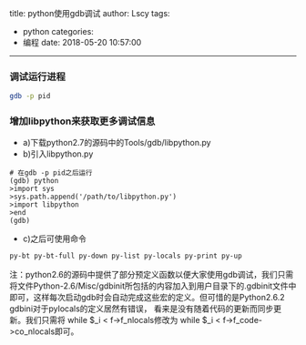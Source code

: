 title: python使用gdb调试
author: Lscy
tags:
  - python
categories:
  - 编程
date: 2018-05-20 10:57:00
---
### 调试运行进程
~~~ bash
gdb -p pid
~~~

### 增加libpython来获取更多调试信息
* a)下载python2.7的源码中的Tools/gdb/libpython.py
* b)引入libpython.py
~~~ text
# 在gdb -p pid之后运行
(gdb) python
>import sys
>sys.path.append('/path/to/libpython.py')
>import libpython
>end
(gdb)
~~~
* c)之后可使用命令
~~~ bash
py-bt py-bt-full py-down py-list py-locals py-print py-up
~~~
注：python2.6的源码中提供了部分预定义函数以便大家使用gdb调试，我们只需将文件Python-2.6/Misc/gdbinit所包括的内容加入到用户目录下的.gdbinit文件中即可，这样每次启动gdb时会自动完成这些宏的定义。但可惜的是Python2.6.2 gdbini对于pylocals的定义居然有错误， 看来是没有随着代码的更新而同步更新。我们只需将 while $_i < f->f_nlocals修改为 while $_i < f->f_code->co_nlocals即可。